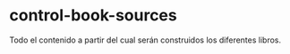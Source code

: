 # control-book-sources
Todo el contenido a partir del cual serán construidos los diferentes libros.
